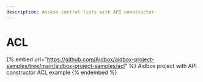 ```yaml
---
description: Access control lists with API constructor
---
```


# ACL

{% embed url="https://github.com/Aidbox/aidbox-project-samples/tree/main/aidbox-project-samples/acl" %}
Aidbox project with API constructor ACL example
{% endembed %}
